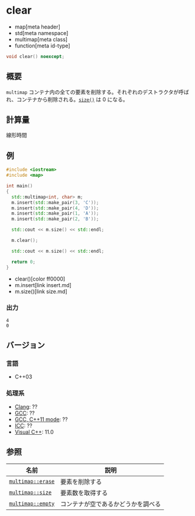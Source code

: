 # clear
* map[meta header]
* std[meta namespace]
* multimap[meta class]
* function[meta id-type]

```cpp
void clear() noexcept;
```

## 概要
`multimap` コンテナ内の全ての要素を削除する。それぞれのデストラクタが呼ばれ、コンテナから削除される。[`size()`](/reference/map/multimap/size.md) は 0 になる。


## 計算量
線形時間


## 例
```cpp example
#include <iostream>
#include <map>

int main()
{
  std::multimap<int, char> m;
  m.insert(std::make_pair(3, 'C'));
  m.insert(std::make_pair(4, 'D'));
  m.insert(std::make_pair(1, 'A'));
  m.insert(std::make_pair(2, 'B'));

  std::cout << m.size() << std::endl;

  m.clear();

  std::cout << m.size() << std::endl;

  return 0;
}
```
* clear()[color ff0000]
* m.insert[link insert.md]
* m.size()[link size.md]

### 出力
```
4
0
```

## バージョン
### 言語
- C++03

### 処理系
- [Clang](/implementation.md#clang): ??
- [GCC](/implementation.md#gcc): ??
- [GCC, C++11 mode](/implementation.md#gcc): ??
- [ICC](/implementation.md#icc): ??
- [Visual C++](/implementation.md#visual_cpp): 11.0

## 参照

| 名前 | 説明 |
|-------------------------------------------------------------------------------------|-----------------------------------------------------|
| [`multimap::erase`](/reference/map/multimap/erase.md) | 要素を削除する |
| [`multimap::size`](/reference/map/multimap/size.md) | 要素数を取得する |
| [`multimap::empty`](/reference/map/multimap/empty.md) | コンテナが空であるかどうかを調べる |



